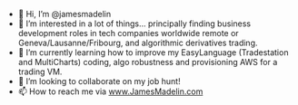 - 👋 Hi, I’m @jamesmadelin
- 👀 I’m interested in a lot of things... principally finding business development roles in tech companies worldwide remote or Geneva/Lausanne/Fribourg, and algorithmic derivatives trading.
- 🌱 I’m currently learning how to improve my EasyLanguage (Tradestation and MultiCharts) coding, algo robustness and provisioning AWS for a trading VM.
- 💞️ I’m looking to collaborate on my job hunt!
- 📫 How to reach me via www.JamesMadelin.com

<!---
jamesmadelin/jamesmadelin is a ✨ special ✨ repository because its `README.md` (this file) appears on your GitHub profile.
You can click the Preview link to take a look at your changes.
--->
